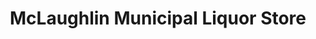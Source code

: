 ---
title: "McLaughlin Municipal Liquor Store"
url: /mclaughlin/mclaughlin-municipal-liquor-store/
shop: Spirituosen
---